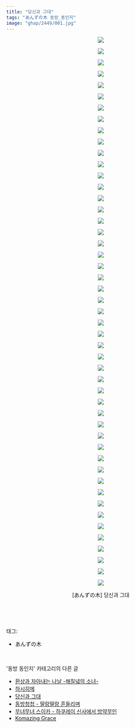```yaml
---
title: "당신과 그대"
tags: "あんずの木 동방_동인지"
image: "ghap/2449/001.jpg"
---
```

<div class="article">
<p style="text-align: center; clear: none; float: none;"><img src="{{ site.nasurl }}/ghap/2449/001.jpg"/></p>
<p style="text-align: center; clear: none; float: none;"><img src="{{ site.nasurl }}/ghap/2449/002.jpg"/></p>
<p style="text-align: center; clear: none; float: none;"><img src="{{ site.nasurl }}/ghap/2449/003.jpg"/></p>
<p style="text-align: center; clear: none; float: none;"><img src="{{ site.nasurl }}/ghap/2449/004.jpg"/></p>
<p style="text-align: center; clear: none; float: none;"><img src="{{ site.nasurl }}/ghap/2449/005.jpg"/></p>
<p style="text-align: center; clear: none; float: none;"><img src="{{ site.nasurl }}/ghap/2449/006.jpg"/></p>
<p style="text-align: center; clear: none; float: none;"><img src="{{ site.nasurl }}/ghap/2449/007.jpg"/></p>
<p style="text-align: center; clear: none; float: none;"><img src="{{ site.nasurl }}/ghap/2449/008.jpg"/></p>
<p style="text-align: center; clear: none; float: none;"><img src="{{ site.nasurl }}/ghap/2449/009.jpg"/></p>
<p style="text-align: center; clear: none; float: none;"><img src="{{ site.nasurl }}/ghap/2449/010.jpg"/></p>
<p style="text-align: center; clear: none; float: none;"><img src="{{ site.nasurl }}/ghap/2449/011.jpg"/></p>
<p style="text-align: center; clear: none; float: none;"><img src="{{ site.nasurl }}/ghap/2449/012.jpg"/></p>
<p style="text-align: center; clear: none; float: none;"><img src="{{ site.nasurl }}/ghap/2449/013.jpg"/></p>
<p style="text-align: center; clear: none; float: none;"><img src="{{ site.nasurl }}/ghap/2449/014.jpg"/></p>
<p style="text-align: center; clear: none; float: none;"><img src="{{ site.nasurl }}/ghap/2449/015.jpg"/></p>
<p style="text-align: center; clear: none; float: none;"><img src="{{ site.nasurl }}/ghap/2449/016.jpg"/></p>
<p style="text-align: center; clear: none; float: none;"><img src="{{ site.nasurl }}/ghap/2449/017.jpg"/></p>
<p style="text-align: center; clear: none; float: none;"><img src="{{ site.nasurl }}/ghap/2449/018.jpg"/></p>
<p style="text-align: center; clear: none; float: none;"><img src="{{ site.nasurl }}/ghap/2449/019.jpg"/></p>
<p style="text-align: center; clear: none; float: none;"><img src="{{ site.nasurl }}/ghap/2449/020.jpg"/></p>
<p style="text-align: center; clear: none; float: none;"><img src="{{ site.nasurl }}/ghap/2449/021.jpg"/></p>
<p style="text-align: center; clear: none; float: none;"><img src="{{ site.nasurl }}/ghap/2449/022.jpg"/></p>
<p style="text-align: center; clear: none; float: none;"><img src="{{ site.nasurl }}/ghap/2449/023.jpg"/></p>
<p style="text-align: center; clear: none; float: none;"><img src="{{ site.nasurl }}/ghap/2449/024.jpg"/></p>
<p style="text-align: center; clear: none; float: none;"><img src="{{ site.nasurl }}/ghap/2449/025.jpg"/></p>
<p style="text-align: center; clear: none; float: none;"><img src="{{ site.nasurl }}/ghap/2449/026.jpg"/></p>
<p style="text-align: center; clear: none; float: none;"><img src="{{ site.nasurl }}/ghap/2449/027.jpg"/></p>
<p style="text-align: center; clear: none; float: none;"><img src="{{ site.nasurl }}/ghap/2449/028.jpg"/></p>
<p style="text-align: center; clear: none; float: none;"><img src="{{ site.nasurl }}/ghap/2449/029.jpg"/></p>
<p style="text-align: center; clear: none; float: none;"><img src="{{ site.nasurl }}/ghap/2449/030.jpg"/></p>
<p style="text-align: center; clear: none; float: none;"><img src="{{ site.nasurl }}/ghap/2449/031.jpg"/></p>
<p style="text-align: center; clear: none; float: none;"><img src="{{ site.nasurl }}/ghap/2449/032.jpg"/></p>
<p style="text-align: center; clear: none; float: none;"><img src="{{ site.nasurl }}/ghap/2449/033.jpg"/></p>
<p style="text-align: center; clear: none; float: none;"><img src="{{ site.nasurl }}/ghap/2449/034.jpg"/></p>
<p style="text-align: center; clear: none; float: none;"><img src="{{ site.nasurl }}/ghap/2449/035.jpg"/></p>
<p style="text-align: center; clear: none; float: none;"><img src="{{ site.nasurl }}/ghap/2449/036.jpg"/></p>
<p style="text-align: center; clear: none; float: none;"><img src="{{ site.nasurl }}/ghap/2449/037.jpg"/></p>
<p style="text-align: center; clear: none; float: none;"><img src="{{ site.nasurl }}/ghap/2449/038.jpg"/></p>
<p style="text-align: center; clear: none; float: none;"><img src="{{ site.nasurl }}/ghap/2449/039.jpg"/></p>
<p style="text-align: center; clear: none; float: none;"><img src="{{ site.nasurl }}/ghap/2449/040.jpg"/></p>
<p style="text-align: center; clear: none; float: none;"><img src="{{ site.nasurl }}/ghap/2449/041.jpg"/></p>
<p style="text-align: center; clear: none; float: none;"><img src="{{ site.nasurl }}/ghap/2449/042.jpg"/></p>
<p style="text-align: center; clear: none; float: none;"><img src="{{ site.nasurl }}/ghap/2449/043.jpg"/></p>
<p style="text-align: center; clear: none; float: none;"><img src="{{ site.nasurl }}/ghap/2449/044.jpg"/></p>
<p style="text-align: center; clear: none; float: none;"><img src="{{ site.nasurl }}/ghap/2449/045.jpg"/></p>
<p style="text-align: center; clear: none; float: none;"><img src="{{ site.nasurl }}/ghap/2449/046.jpg"/></p>
<p style="text-align: center; clear: none; float: none;"><img src="{{ site.nasurl }}/ghap/2449/047.jpg"/></p>
<p style="text-align: center; clear: none; float: none;"><img src="{{ site.nasurl }}/ghap/2449/048.jpg"/></p>
<p style="text-align: center; clear: none; float: none;"><img src="{{ site.nasurl }}/ghap/2449/049.jpg"/></p>
<p style="text-align: center; clear: none; float: none;">[あんずの木] 당신과 그대</p>
<p><br/></p>
</div><br/>
<div class="tagTrail">
<p>태그: </p>
<ul>
<li>あんずの木</li>
</ul>
</div><br/>
<div class="another">
<p>'동방 동인지' 카테고리의 다른 글</p>
<ul>
<li><a href="/2016-10-05-ghap_2451">환상과 자아내는 나날 -해질녘의 소녀-</a></li>
<li><a href="/2016-10-05-ghap_2450">하시히메</a></li>
<li><a href="/2016-10-05-ghap_2449">당신과 그대</a></li>
<li><a href="/2016-10-04-ghap_2447">동방청첩 - 딸랑딸랑 흔들리며</a></li>
<li><a href="/2016-10-04-ghap_2446">무녀무녀 스이카 - 하쿠레이 신사에서 방약무인</a></li>
<li><a href="/2016-10-04-ghap_2445">Komazing Grace</a></li>
</ul>
</div><br/>
<div class="cb_module cb_fluid">
<div class="cb_wrt cb_profile">
</div><!-- commentList close -->
</div><br/>
